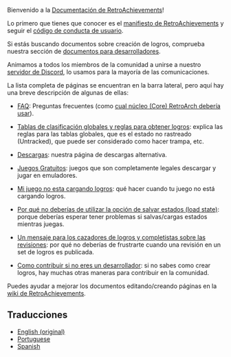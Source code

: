 Bienvenido a la [Documentación de RetroAchievements](https://docs.retroachievements.org/)!

Lo primero que tienes que conocer es el [manifiesto de RetroAchievements](RetroAchievements-Manifesto-es) y seguir el [código de conducta de usuario](Users-Code-of-Conduct-es).

Si estás buscando documentos sobre creación de logros, comprueba nuestra sección de [documentos para desarrolladores](Developer-docs-es).

Animamos a todos los miembros de la comunidad a unirse a nuestro [servidor de Discord](https://discord.gg/dq2E4hE), lo usamos para la mayoría de las comunicaciones.

La lista completa de páginas se encuentran en la barra lateral, pero aquí hay una breve descripción de algunas de ellas:

- [FAQ](FAQ-es): Preguntas frecuentes (como [cual núcleo (Core) RetroArch debería usar](https://github.com/RetroAchievements/docs/wiki/FAQ-es#qu%C3%A9-n%C3%BAcleos-core-retroarch-deber%C3%ADa-usar)).

- [Tablas de clasificación globales y reglas para obtener logros](Global-Leaderboard-and-Achievement-Hunting-Rules-es): explica las reglas para las tablas globales, que es el estado no rastreado (Untracked), que puede ser considerado como hacer trampa, etc.

- [Descargas](Downloads-es): nuestra página de descargas alternativa.

- [Juegos Gratuitos](Free-Games): juegos que son completamente legales descargar y jugar en emuladores.

- [Mi juego no esta cargando logros](My-game-is-not-loading-achievements-es): qué hacer cuando tu juego no está cargando logros.

- [Por qué no deberías de utilizar la opción de salvar estados (load state)](/orphaned/load-state-feature): porque deberías esperar tener problemas si salvas/cargas estados mientras juegas.

- [Un mensaje para los cazadores de logros y completistas sobre las revisiones](A-message-for-Achievement-Hunters-and-Completionists-about-revisions): por qué no deberías de frustrarte cuando una revisión en un set de logros es publicada.

- [Como contribuir si no eres un desarrollador](How-to-contribute-if-you-are-not-a-developer): si no sabes como crear logros, hay muchas otras maneras para contribuir en la comunidad.

Puedes ayudar a mejorar los documentos editando/creando páginas en la [wiki de RetroAchievements](https://github.com/RetroAchievements/docs/wiki).

## Traducciones

- [English (original)](Home)
- [Portuguese](Home-pt_BR)
- [Spanish](Home-es)
